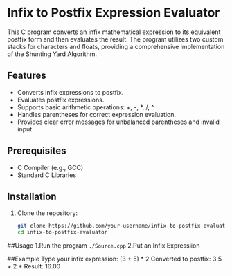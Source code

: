 # Infix to Postfix Expression Evaluator

This C program converts an infix mathematical expression to its equivalent postfix form and then evaluates the result. The program utilizes two custom stacks for characters and floats, providing a comprehensive implementation of the Shunting Yard Algorithm.


## Features
- Converts infix expressions to postfix.
- Evaluates postfix expressions.
- Supports basic arithmetic operations: +, -, *, /, ^.
- Handles parentheses for correct expression evaluation.
- Provides clear error messages for unbalanced parentheses and invalid input.

## Prerequisites
- C Compiler (e.g., GCC)
- Standard C Libraries

## Installation
1. Clone the repository:
   ```bash
   git clone https://github.com/your-username/infix-to-postfix-evaluator.git
   cd infix-to-postfix-evaluator

##Usage
1.Run the program `./Source.cpp`
2.Put an Infix Expressiion

##Example
Type your infix expression: (3 + 5) * 2
Converted to postfix: 3 5 + 2 *
Result: 16.00
